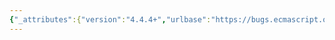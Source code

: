 ```yaml
---
{"_attributes":{"version":"4.4.4+","urlbase":"https://bugs.ecmascript.org/","maintainer":"dherman@mozilla.com"},"bug":{"bug_id":1878,"creation_ts":"2013-08-31 05:15:00 -0700","short_desc":"8.2.5.4, step 7.a: [[Set]] instead of [[Get]] in Property Descriptor","delta_ts":"2013-09-27 14:47:16 -0700","product":"Draft for 6th Edition","component":"editorial issue","version":"Rev 17: August 23, 2013 Draft","rep_platform":"All","op_sys":"All","bug_status":"RESOLVED","resolution":"FIXED","priority":"Normal","bug_severity":"trivial","everconfirmed":true,"reporter":{"uid":"claude.pache","name":"Claude Pache"},"assigned_to":{"uid":"allen","name":"Allen Wirfs-Brock"},"long_desc":[{"commentid":5290,"comment_count":0,"who":{"uid":"claude.pache","name":"Claude Pache"},"bug_when":"2013-08-31 05:15:13 -0700","thetext":"8.2.5.4 FromPropertyDescriptor(Desc), step 7.a, says: \"Call OrdinaryDefineOwnProperty with arguments obj, \"get\", and Property Descriptor {[[Value]]: Desc.[[Set]], [[Writable]]: true, [[Enumerable]]: true, [[Configurable]]: true}.\" \n\nReplace [[Set] with [[Get]]."},{"commentid":5326,"comment_count":1,"who":{"uid":"allen","name":"Allen Wirfs-Brock"},"bug_when":"2013-09-09 10:58:22 -0700","thetext":"fixed in rev19 editor's draft"},{"commentid":5527,"comment_count":2,"who":{"uid":"allen","name":"Allen Wirfs-Brock"},"bug_when":"2013-09-27 14:47:16 -0700","thetext":"fixed in rev19"}]}}
---
```

